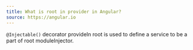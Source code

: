 ```yaml
---
title: What is root in provider in Angular?
source: https://angular.io
---
```


`@Injectable()` decorator provideIn root is used to define a service to be a part of root moduleInjector.
